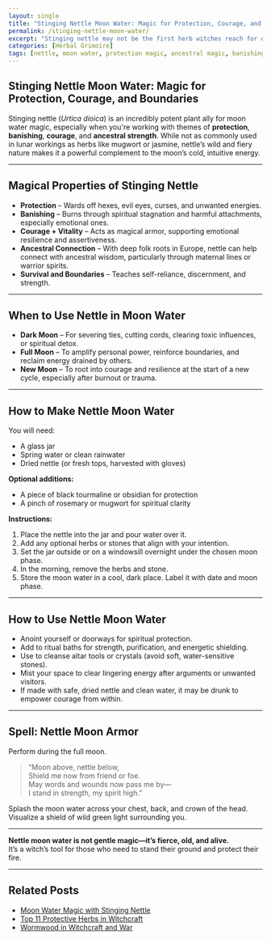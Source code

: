 ```yaml
---
layout: single
title: "Stinging Nettle Moon Water: Magic for Protection, Courage, and Boundaries"
permalink: /stinging-nettle-moon-water/
excerpt: "Stinging nettle may not be the first herb witches reach for during moon rituals, but its fiery, protective strength pairs beautifully with lunar magic. Learn how to make and use nettle moon water for banishing, courage, and ancestral power."
categories: [Herbal Grimoire]
tags: [nettle, moon water, protection magic, ancestral magic, banishing, folk magic, herbal rituals]
---
```


## Stinging Nettle Moon Water: Magic for Protection, Courage, and Boundaries

Stinging nettle (*Urtica dioica*) is an incredibly potent plant ally for moon water magic, especially when you're working with themes of **protection**, **banishing**, **courage**, and **ancestral strength**. While not as commonly used in lunar workings as herbs like mugwort or jasmine, nettle’s wild and fiery nature makes it a powerful complement to the moon’s cold, intuitive energy.

---

## Magical Properties of Stinging Nettle

- **Protection** – Wards off hexes, evil eyes, curses, and unwanted energies.  
- **Banishing** – Burns through spiritual stagnation and harmful attachments, especially emotional ones.  
- **Courage + Vitality** – Acts as magical armor, supporting emotional resilience and assertiveness.  
- **Ancestral Connection** – With deep folk roots in Europe, nettle can help connect with ancestral wisdom, particularly through maternal lines or warrior spirits.  
- **Survival and Boundaries** – Teaches self-reliance, discernment, and strength.

---

## When to Use Nettle in Moon Water

- **Dark Moon** – For severing ties, cutting cords, clearing toxic influences, or spiritual detox.  
- **Full Moon** – To amplify personal power, reinforce boundaries, and reclaim energy drained by others.  
- **New Moon** – To root into courage and resilience at the start of a new cycle, especially after burnout or trauma.

---

## How to Make Nettle Moon Water

You will need:

- A glass jar  
- Spring water or clean rainwater  
- Dried nettle (or fresh tops, harvested with gloves)  

**Optional additions:**

- A piece of black tourmaline or obsidian for protection  
- A pinch of rosemary or mugwort for spiritual clarity

**Instructions:**

1. Place the nettle into the jar and pour water over it.  
2. Add any optional herbs or stones that align with your intention.  
3. Set the jar outside or on a windowsill overnight under the chosen moon phase.  
4. In the morning, remove the herbs and stone.  
5. Store the moon water in a cool, dark place. Label it with date and moon phase.

---

## How to Use Nettle Moon Water

- Anoint yourself or doorways for spiritual protection.  
- Add to ritual baths for strength, purification, and energetic shielding.  
- Use to cleanse altar tools or crystals (avoid soft, water-sensitive stones).  
- Mist your space to clear lingering energy after arguments or unwanted visitors.  
- If made with safe, dried nettle and clean water, it may be drunk to empower courage from within.

---

## Spell: Nettle Moon Armor

Perform during the full moon.

> “Moon above, nettle below,  
> Shield me now from friend or foe.  
> May words and wounds now pass me by—  
> I stand in strength, my spirit high.”

Splash the moon water across your chest, back, and crown of the head. Visualize a shield of wild green light surrounding you.

---

**Nettle moon water is not gentle magic—it’s fierce, old, and alive.**  
It’s a witch’s tool for those who need to stand their ground and protect their fire.

---

## Related Posts

- [Moon Water Magic with Stinging Nettle](/nettle-moon-water-magic/)  
- [Top 11 Protective Herbs in Witchcraft](/top-protective-herbs-witchcraft/)  
- [Wormwood in Witchcraft and War](/wormwood-witchcraft-war/)
